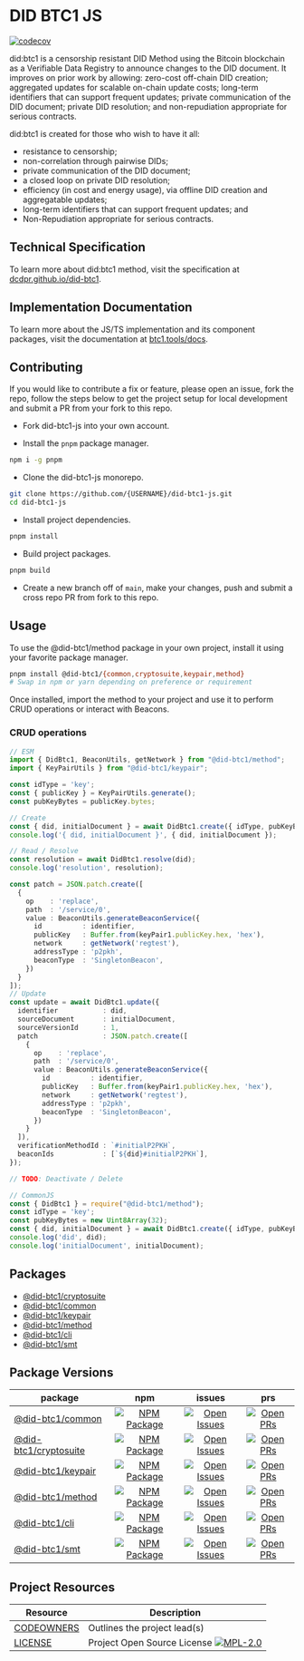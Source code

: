 # DID BTC1 JS

[![codecov](https://codecov.io/github/jintekc/did-btc1-js/branch/main/graph/badge.svg?token=6PYX9498RD)](https://codecov.io/github/jintekc/did-btc1-js)

did:btc1 is a censorship resistant DID Method using the Bitcoin blockchain as a Verifiable Data Registry to announce changes to the DID document. It improves on prior work by allowing: zero-cost off-chain DID creation; aggregated updates for scalable on-chain update costs; long-term identifiers that can support frequent updates; private communication of the DID document; private DID resolution; and non-repudiation appropriate for serious contracts.

did:btc1 is created for those who wish to have it all:

* resistance to censorship;
* non-correlation through pairwise DIDs;
* private communication of the DID document;
* a closed loop on private DID resolution;
* efficiency (in cost and energy usage), via offline DID creation and aggregatable updates;
* long-term identifiers that can support frequent updates; and
* Non-Repudiation appropriate for serious contracts.

## Technical Specification

To learn more about did:btc1 method, visit the specification at [dcdpr.github.io/did-btc1](https://dcdpr.github.io/did-btc1/).

## Implementation Documentation

To learn more about the JS/TS implementation and its component packages, visit the documentation at [btc1.tools/docs](https://btc1.tools/docs).

<!-- ## Demo -->
<!-- To see a demo using did:btc1, check out the demo website at [demo.btc1.tools](https://demo.btc1.tools/). -->

## Contributing

If you would like to contribute a fix or feature, please open an issue, fork the repo, follow the steps below to get the
project setup for local development and submit a PR from your fork to this repo.

* Fork did-btc1-js into your own account.

* Install the `pnpm` package manager.

```sh
npm i -g pnpm
```

* Clone the did-btc1-js monorepo.

```sh
git clone https://github.com/{USERNAME}/did-btc1-js.git
cd did-btc1-js
```

* Install project dependencies.

```sh
pnpm install
```

* Build project packages.

```sh
pnpm build
```

* Create a new branch off of `main`, make your changes, push and submit a cross repo PR from fork to this repo.

## Usage

To use the @did-btc1/method package in your own project, install it using your favorite package manager.

```sh
pnpm install @did-btc1/{common,cryptosuite,keypair,method}
# Swap in npm or yarn depending on preference or requirement
```

Once installed, import the method to your project and use it to perform CRUD operations or interact with Beacons.

### CRUD operations

```ts
// ESM
import { DidBtc1, BeaconUtils, getNetwork } from "@did-btc1/method";
import { KeyPairUtils } from "@did-btc1/keypair";

const idType = 'key';
const { publicKey } = KeyPairUtils.generate();
const pubKeyBytes = publicKey.bytes;

// Create
const { did, initialDocument } = await DidBtc1.create({ idType, pubKeyBytes })
console.log('{ did, initialDocument }', { did, initialDocument });

// Read / Resolve
const resolution = await DidBtc1.resolve(did);
console.log('resolution', resolution);

const patch = JSON.patch.create([
  {
    op    : 'replace',
    path  : '/service/0',
    value : BeaconUtils.generateBeaconService({
      id          : identifier,
      publicKey   : Buffer.from(keyPair1.publicKey.hex, 'hex'),
      network     : getNetwork('regtest'),
      addressType : 'p2pkh',
      beaconType  : 'SingletonBeacon',
    })
  }
]);
// Update
const update = await DidBtc1.update({
  identifier           : did,
  sourceDocument       : initialDocument,
  sourceVersionId      : 1,
  patch                : JSON.patch.create([
    {
      op    : 'replace',
      path  : '/service/0',
      value : BeaconUtils.generateBeaconService({
        id          : identifier,
        publicKey   : Buffer.from(keyPair1.publicKey.hex, 'hex'),
        network     : getNetwork('regtest'),
        addressType : 'p2pkh',
        beaconType  : 'SingletonBeacon',
      })
    }
  ]),
  verificationMethodId : `#initialP2PKH`,
  beaconIds            : [`${did}#initialP2PKH`],
});

// TODO: Deactivate / Delete
```

```ts
// CommonJS
const { DidBtc1 } = require("@did-btc1/method");
const idType = 'key';
const pubKeyBytes = new Uint8Array(32);
const { did, initialDocument } = await DidBtc1.create({ idType, pubKeyBytes })
console.log('did', did);
console.log('initialDocument', initialDocument);
```

## Packages

* [@did-btc1/cryptosuite](packages/cryptosuite/README.md)
* [@did-btc1/common](packages/common/README.md)
* [@did-btc1/keypair](packages/keypair/README.md)
* [@did-btc1/method](packages/method/README.md)
* [@did-btc1/cli](packages/cli/README.md)
* [@did-btc1/smt](packages/smt/README.md)

## Package Versions

|                   package                     |                             npm                               |                               issues                                |                               prs                                  |
| ----------------------------------------------| :------------------------------------------------------------:| :------------------------------------------------------------------:| :-----------------------------------------------------------------:|
| [@did-btc1/common](packages/common/)          | [![NPM Package][common-npm-badge]][common-npm-link]           | [![Open Issues][common-issues-badge]][common-issues-link]           | [![Open PRs][common-pulls-badge]][common-pulls-link]               |
| [@did-btc1/cryptosuite](packages/cryptosuite) | [![NPM Package][cryptosuite-npm-badge]][cryptosuite-npm-link] | [![Open Issues][cryptosuite-issues-badge]][cryptosuite-issues-link] | [![Open PRs][cryptosuite-pulls-badge]][cryptosuite-pulls-link]     |
| [@did-btc1/keypair](packages/keypair)         | [![NPM Package][keypair-npm-badge]][keypair-npm-link]         | [![Open Issues][keypair-issues-badge]][keypair-issues-link]       | [![Open PRs][keypair-pulls-badge]][keypair-pulls-link]               |
| [@did-btc1/method](packages/method/)          | [![NPM Package][method-npm-badge]][method-npm-link]           | [![Open Issues][method-issues-badge]][method-issues-link]           | [![Open PRs][method-pulls-badge]][method-pulls-link]               |
| [@did-btc1/cli](packages/cli/)                | [![NPM Package][cli-npm-badge]][cli-npm-link]                 | [![Open Issues][cli-issues-badge]][cli-issues-link]                 | [![Open PRs][cli-pulls-badge]][cli-pulls-link]                     |
| [@did-btc1/smt](packages/smt/)                | [![NPM Package][smt-npm-badge]][smt-npm-link]                 | [![Open Issues][smt-issues-badge]][smt-issues-link]                 | [![Open PRs][smt-pulls-badge]][smt-pulls-link]                     |

## Project Resources

| Resource                                   | Description                                                                   |
| ------------------------------------------ | ----------------------------------------------------------------------------- |
| [CODEOWNERS](CODEOWNERS)                 | Outlines the project lead(s)                                                  |
| [LICENSE](LICENSE)                       | Project Open Source License [![MPL-2.0][mpl-license-badge]][mpl-license-link] |

[mpl-license-badge]: https://img.shields.io/badge/license-MPL%202.0-blue.svg
[mpl-license-link]: https://opensource.org/license/MPL-2.0

[common-npm-badge]: https://img.shields.io/npm/v/@did-btc1/common.svg?&color=green&santize=true
[common-npm-link]: https://www.npmjs.com/package/@did-btc1/common
[common-issues-badge]: https://img.shields.io/github/issues/jintekc/did-btc1-js/package:%20common?label=issues
[common-issues-link]: https://github.com/jintekc/did-btc1-js/issues?q=is%3Aopen+is%3Aissue+label%3A%22package%3A+common%22
[common-pulls-badge]: https://img.shields.io/github/issues-pr/jintekc/did-btc1-js/package%3A%20common?label=PRs
[common-pulls-link]: https://github.com/jintekc/did-btc1-js/pulls?q=is%3Aopen+is%3Apr+label%3A%22package%3A+common%22

[keypair-npm-badge]: https://img.shields.io/npm/v/@did-btc1/keypair.svg?&color=green&santize=true
[keypair-npm-link]: https://www.npmjs.com/package/@did-btc1/keypair
[keypair-issues-badge]: https://img.shields.io/github/issues/jintekc/did-btc1-js/package:%20keypair?label=issues
[keypair-issues-link]: https://github.com/jintekc/did-btc1-js/issues?q=is%3Aopen+is%3Aissue+label%3A%22package%3A+keypair%22
[keypair-pulls-badge]: https://img.shields.io/github/issues-pr/jintekc/did-btc1-js/package%3A%20keypair?label=PRs
[keypair-pulls-link]: https://github.com/jintekc/did-btc1-js/pulls?q=is%3Aopen+is%3Apr+label%3A%22package%3A+keypair%22

[cryptosuite-npm-badge]: https://img.shields.io/npm/v/@did-btc1/cryptosuite.svg?&color=green&santize=true
[cryptosuite-npm-link]: https://www.npmjs.com/package/@did-btc1/cryptosuite
[cryptosuite-issues-badge]: https://img.shields.io/github/issues/jintekc/did-btc1-js/package:%20cryptosuite?label=issues
[cryptosuite-issues-link]: https://github.com/jintekc/did-btc1-js/issues?q=is%3Aopen+is%3Aissue+label%3A%22package%3A+cryptosuite%22
[cryptosuite-pulls-badge]: https://img.shields.io/github/issues-pr/jintekc/did-btc1-js/package%3A%20cryptosuite?label=PRs
[cryptosuite-pulls-link]: https://github.com/jintekc/did-btc1-js/pulls?q=is%3Aopen+is%3Apr+label%3A%22package%3A+cryptosuite%22

[method-npm-badge]: https://img.shields.io/npm/v/@did-btc1/method.svg?&color=green&santize=true
[method-npm-link]: https://www.npmjs.com/package/@did-btc1/method
[method-issues-badge]: https://img.shields.io/github/issues/jintekc/did-btc1-js/package:%20method?label=issues
[method-issues-link]: https://github.com/jintekc/did-btc1-js/issues?q=is%3Aopen+is%3Aissue+label%3A%22package%3A+method%22
[method-pulls-badge]: https://img.shields.io/github/issues-pr/jintekc/did-btc1-js/package%3A%20method?label=PRs
[method-pulls-link]: https://github.com/jintekc/did-btc1-js/pulls?q=is%3Aopen+is%3Apr+label%3A%22package%3A+method%22

[cli-npm-badge]: https://img.shields.io/npm/v/@did-btc1/cli.svg?&color=green&santize=true
[cli-npm-link]: https://www.npmjs.com/package/@did-btc1/cli
[cli-issues-badge]: https://img.shields.io/github/issues/jintekc/did-btc1-js/package:%20cli?label=issues
[cli-issues-link]: https://github.com/jintekc/did-btc1-js/issues?q=is%3Aopen+is%3Aissue+label%3A%22package%3A+cli%22
[cli-pulls-badge]: https://img.shields.io/github/issues-pr/jintekc/did-btc1-js/package%3A%20cli?label=PRs
[cli-pulls-link]: https://github.com/jintekc/did-btc1-js/pulls?q=is%3Aopen+is%3Apr+label%3A%22package%3A+cli%22

[smt-npm-badge]: https://img.shields.io/npm/v/@did-btc1/smt.svg?&color=green&santize=true
[smt-npm-link]: https://www.npmjs.com/package/@did-btc1/smt
[smt-issues-badge]: https://img.shields.io/github/issues/jintekc/did-btc1-js/package:%20smt?label=issues
[smt-issues-link]: https://github.com/jintekc/did-btc1-js/issues?q=is%3Aopen+is%3Aissue+label%3A%22package%3A+smt%22
[smt-pulls-badge]: https://img.shields.io/github/issues-pr/jintekc/did-btc1-js/package%3A%20smt?label=PRs
[smt-pulls-link]: https://github.com/jintekc/did-btc1-js/pulls?q=is%3Aopen+is%3Apr+label%3A%22package%3A+smt%22
